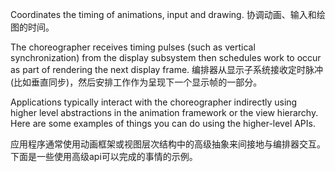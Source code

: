 Coordinates the timing of animations, input and drawing.
协调动画、输入和绘图的时间。

The choreographer receives timing pulses (such as vertical synchronization) from the display subsystem then schedules work to occur as part of rendering the next display frame.
编排器从显示子系统接收定时脉冲(比如垂直同步)，然后安排工作作为呈现下一个显示帧的一部分。

Applications typically interact with the choreographer indirectly using higher level abstractions in the animation framework or the view hierarchy. Here are some examples of things you can do using the higher-level APIs.

应用程序通常使用动画框架或视图层次结构中的高级抽象来间接地与编排器交互。下面是一些使用高级api可以完成的事情的示例。

